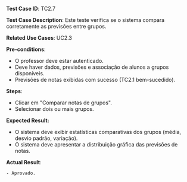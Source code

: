 **Test Case ID**: TC2.7

**Test Case Description**: Este teste verifica se o sistema compara corretamente as previsões entre grupos.

**Related Use Cases**: UC2.3

**Pre-conditions**:

- O professor deve estar autenticado.
- Deve haver dados, previsões e associação de alunos a grupos disponíveis.
- Previsões de notas exibidas com sucesso (TC2.1 bem-sucedido).

**Steps**:
- Clicar em "Comparar notas de grupos".
- Selecionar dois ou mais grupos.

**Expected Result:**
- O sistema deve exibir estatísticas comparativas dos grupos (média, desvio padrão, variação).
- O sistema deve apresentar a distribuição gráfica das previsões de notas.

**Actual Result**:

    - Aprovado.